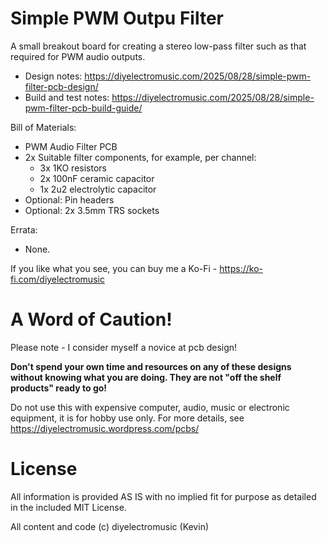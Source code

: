 # Simple PWM Outpu Filter

A small breakout board for creating a stereo low-pass filter such as that required for PWM audio outputs.

- Design notes: https://diyelectromusic.com/2025/08/28/simple-pwm-filter-pcb-design/
- Build and test notes: https://diyelectromusic.com/2025/08/28/simple-pwm-filter-pcb-build-guide/

Bill of Materials:

- PWM Audio Filter PCB
- 2x Suitable filter components, for example, per channel:
  - 3x 1KO resistors
  - 2x 100nF ceramic capacitor
  - 1x 2u2 electrolytic capacitor
- Optional: Pin headers
- Optional: 2x 3.5mm TRS sockets

Errata:
- None.

If you like what you see, you can buy me a Ko-Fi - https://ko-fi.com/diyelectromusic

#  A Word of Caution!

Please note - I consider myself a novice at pcb design!

**Don't spend your own time and resources on any of these designs without knowing what you are doing.  They are not "off the shelf products" ready to go!**

Do not use this with expensive computer, audio, music or electronic equipment, it is for hobby use only.  For more details, see https://diyelectromusic.wordpress.com/pcbs/

# License

All information is provided AS IS with no implied fit for purpose as detailed in the included MIT License.

All content and code (c) diyelectromusic (Kevin)
